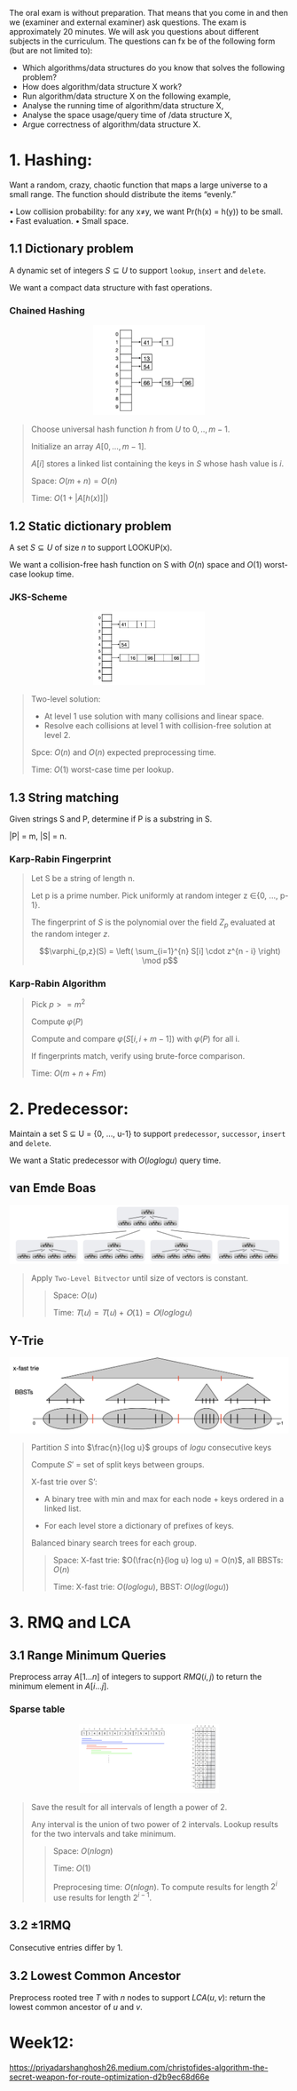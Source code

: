 The oral exam is without preparation. That means that you come in and then we (examiner and external examiner) ask questions. The exam is approximately 20 minutes.  We will ask you questions about different subjects in the curriculum. The questions can fx be of the following form (but are not limited to):

* Which algorithms/data structures do you know that solves the following problem?
* How does algorithm/data structure X work?  
* Run algorithm/data structure X on the following example,
* Analyse the running time of algorithm/data structure X,
* Analyse the space usage/query time of /data structure X,
* Argue correctness of algorithm/data structure X.

# 1. Hashing:

Want a random, crazy, chaotic function that maps a large universe to a small range. The
function should distribute the items “evenly.”

• Low collision probability: for any x≠y, we want Pr(h(x) = h(y)) to be small.
• Fast evaluation.
• Small space.

## 1.1 Dictionary problem

A dynamic set of integers $S \subseteq U$ to support `lookup`, `insert` and `delete`.

We want a compact data structure with fast operations.

### Chained Hashing

<p align="center"><img src=".data/hashing_chained.png" alt="pic" width="40%" /></p>

> Choose universal hash function $h$ from $U$ to ${0, ..,m-1}$.
> 
> Initialize an array $A[0, ..., m-1]$.
> 
> $A[i]$ stores a linked list containing the keys in $S$ whose hash value is $i$.
>
> Space: $O(m + n) = O(n)$
> 
> Time: $O(1 + |A[h(x)]|)$
>

## 1.2 Static dictionary problem

A set $S \subseteq U$ of size $n$ to support LOOKUP(x).

We want a collision-free hash function on S with $O(n)$ space and $O(1)$ worst-case lookup time.

### JKS-Scheme

<p align="center"><img src=".data/hashing_FKS.png" alt="pic" width="40%" /></p>

> Two-level solution:
> * At level 1 use solution with many collisions and linear space.
> * Resolve each collisions at level 1 with collision-free solution at level 2.
>
> Spce: $O(n)$ and $O(n)$ expected preprocessing time.
> 
> Time: $O(1)$ worst-case time per lookup.
>

## 1.3 String matching

Given strings S and P, determine if P is a substring in S. 

|P| = m, |S| = n.


### Karp-Rabin Fingerprint

> Let S be a string of length n. 
>
> Let p is a prime number. Pick uniformly at random integer z ∈{0, ..., p-1}.
>
> The fingerprint of $S$ is the polynomial over the field $Z_p$ evaluated at the random integer $z$.
> 
>$$\varphi_{p,z}(S) = \left( \sum_{i=1}^{n} S[i] \cdot z^{n - i} \right) \mod p$$
> 

### Karp-Rabin Algorithm

> Pick $p >= m^2$
> 
> Compute $\varphi(P)$
>
> Compute and compare $\varphi(S[i, i+m-1])$ with $\varphi(P)$ for all i.
>
> If fingerprints match, verify using brute-force comparison. 
>
> Time: $O(m + n + Fm)$
>


# 2. Predecessor:

Maintain a set S ⊆ U = {0, ..., u-1} to support `predecessor`, `successor`, `insert` and `delete`.

We want a Static predecessor with $O(log log u)$ query time.

## van Emde Boas

<p align="center"><img src=".data/van_emde_boas.png" alt="pic" width="100%" /></p>

> Apply `Two-Level Bitvector` until size of vectors is constant.
>
> > Space: $O(u)$
> >
> > Time: $𝖳(𝗎) = 𝖳 (𝗎)+ 𝖮(𝟣) = 𝖮(log log 𝗎)$
>

## Y-Trie

<p align="center"><img src=".data/Y-Fast_Trie.png" alt="pic" width="100%" /></p>

> Partition $S$ into $\frac{n}{log u}$ groups of $log u$ consecutive keys
>
> Compute $S'$ = set of split keys between groups.
>
> X-fast trie over S’:
> 
> * A binary tree with min and max for each node + keys ordered in a linked list.
>
> * For each level store a dictionary of prefixes of keys. 
>
> Balanced binary search trees for each group.
>
> > Space: X-fast trie: $O(\frac{n}{log u} log u) = O(n)$, all BBSTs: $O(n)$
> >
> > Time: X-fast trie: $O(log log u)$, BBST: $O(log (log u))$


# 3. RMQ and LCA

## 3.1 Range Minimum Queries
Preprocess array $A[1…n]$ of integers to support $RMQ(i,j)$ to return the minimum element in $A[i…j]$.

### Sparse table
<p align="center"><img src=".data/Sparse_table.png" alt="pic" width="50%" /></p>

> Save the result for all intervals of length a power of 2.
>
> Any interval is the union of two power of 2 intervals. Lookup results for the two intervals and take minimum.
>
> > Space: $O(n log n)$
> >
> > Time: $O(1)$
> >
> > Preprocesing time: $O(n log n)$. To compute results for length $2^i$ use results for length $2^{i-1}$.

## 3.2 ±1RMQ

Consecutive entries diﬀer by 1.

## 3.2 Lowest Common Ancestor
Preprocess rooted tree $T$ with $n$ nodes to support $LCA(u,v)$: return the lowest common ancestor of $u$ and $v$.

# Week12:

https://priyadarshanghosh26.medium.com/christofides-algorithm-the-secret-weapon-for-route-optimization-d2b9ec68d66e